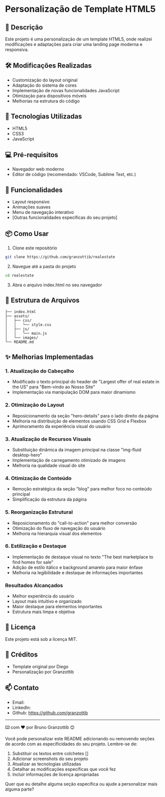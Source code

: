 # Personalização de Template HTML5

## 📝 Descrição
Este projeto é uma personalização de um template HTML5, onde realizei modificações e adaptações para criar uma landing page moderna e responsiva.

## 🛠️ Modificações Realizadas
- Customização do layout original
- Adaptação do sistema de cores
- Implementação de novas funcionalidades JavaScript
- Otimização para dispositivos móveis
- Melhorias na estrutura do código

## 🚀 Tecnologias Utilizadas
- HTML5
- CSS3
- JavaScript


## 💻 Pré-requisitos
- Navegador web moderno
- Editor de código (recomendado: VSCode, Sublime Text, etc.)

## 🎯 Funcionalidades
- Layout responsivo
- Animações suaves
- Menu de navegação interativo
- [Outras funcionalidades específicas do seu projeto]

## 📦 Como Usar
1. Clone este repositório
```bash
git clone https://github.com/granzottib/realestate
```

2. Navegue até a pasta do projeto
```bash
cd realestate
```

3. Abra o arquivo index.html no seu navegador



## 🔧 Estrutura de Arquivos
```
├── index.html
├── assets/
│   ├── css/
│   │   └── style.css
│   ├── js/
│   │   └── main.js
│   └── images/
└── README.md
```

## ✨ Melhorias Implementadas

### 1. Atualização do Cabeçalho
- Modificado o texto principal do header de "Largest offer of real estate in the US" para "Bem-vindo ao Nosso Site"
- Implementação via manipulação DOM para maior dinamismo

### 2. Otimização do Layout
- Reposicionamento da seção "hero-details" para o lado direito da página
- Melhoria na distribuição de elementos usando CSS Grid e Flexbox
- Aprimoramento da experiência visual do usuário

### 3. Atualização de Recursos Visuais
- Substituição dinâmica da imagem principal na classe "img-fluid desktop-hero"
- Implementação de carregamento otimizado de imagens
- Melhoria na qualidade visual do site

### 4. Otimização de Conteúdo
- Remoção estratégica da seção "blog" para melhor foco no conteúdo principal
- Simplificação da estrutura da página

### 5. Reorganização Estrutural
- Reposicionamento do "call-to-action" para melhor conversão
- Otimização do fluxo de navegação do usuário
- Melhoria na hierarquia visual dos elementos

### 6. Estilização e Destaque
- Implementação de destaque visual no texto "The best marketplace to find homes for sale"
- Adição de estilo itálico e background amarelo para maior ênfase
- Melhoria na legibilidade e destaque de informações importantes

### Resultados Alcançados
- Melhor experiência do usuário
- Layout mais intuitivo e organizado
- Maior destaque para elementos importantes
- Estrutura mais limpa e objetiva


## 📄 Licença
Este projeto está sob a licença MIT.

## 🤝 Créditos
- Template original por Diego
- Personalização por Granzottib

## 📫 Contato
- Email: 
- LinkedIn: 
- Github: https://github.com/granzottib

---
⌨️ com ❤️ por Bruno Granzottib 😊

Você pode personalizar este README adicionando ou removendo seções de acordo com as especificidades do seu projeto. Lembre-se de:
1. Substituir os textos entre colchetes []
2. Adicionar screenshots do seu projeto
3. Atualizar as tecnologias utilizadas
4. Detalhar as modificações específicas que você fez
5. Incluir informações de licença apropriadas

Quer que eu detalhe alguma seção específica ou ajude a personalizar mais alguma parte?

